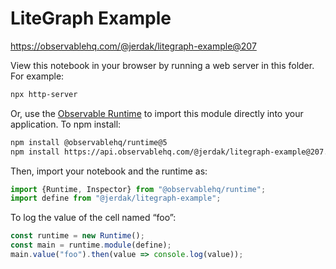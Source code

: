 # LiteGraph Example

https://observablehq.com/@jerdak/litegraph-example@207

View this notebook in your browser by running a web server in this folder. For
example:

~~~sh
npx http-server
~~~

Or, use the [Observable Runtime](https://github.com/observablehq/runtime) to
import this module directly into your application. To npm install:

~~~sh
npm install @observablehq/runtime@5
npm install https://api.observablehq.com/@jerdak/litegraph-example@207.tgz?v=3
~~~

Then, import your notebook and the runtime as:

~~~js
import {Runtime, Inspector} from "@observablehq/runtime";
import define from "@jerdak/litegraph-example";
~~~

To log the value of the cell named “foo”:

~~~js
const runtime = new Runtime();
const main = runtime.module(define);
main.value("foo").then(value => console.log(value));
~~~
